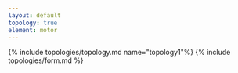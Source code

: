 ```yaml
---
layout: default
topology: true
element: motor
---
```

{% include topologies/topology.md name="topology1"%}
{% include topologies/form.md %}
